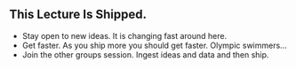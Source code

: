## This Lecture Is Shipped.

- Stay open to new ideas. It is changing fast around here.
- Get faster. As you ship more you should get faster. Olympic swimmers...
- Join the other groups session. Ingest ideas and data and then ship.
